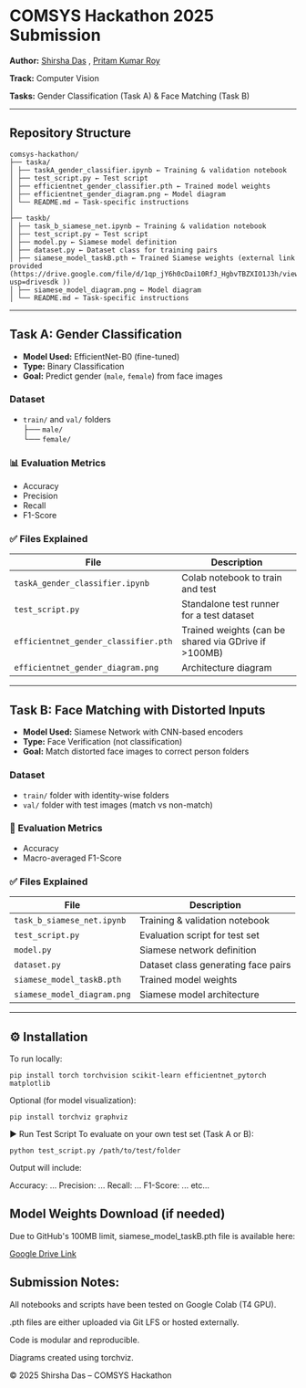 #  COMSYS Hackathon 2025 Submission

**Author:** [Shirsha Das](https://shirshadas.vercel.app/)  , [Pritam Kumar Roy](https://pritam-kumar-roy.vercel.app/)

**Track:** Computer Vision  

**Tasks:** Gender Classification (Task A) & Face Matching (Task B)

---

##  Repository Structure

```
comsys-hackathon/
├── taska/
│ ├── taskA_gender_classifier.ipynb ← Training & validation notebook
│ ├── test_script.py ← Test script
│ ├── efficientnet_gender_classifier.pth ← Trained model weights 
│ ├── efficientnet_gender_diagram.png ← Model diagram
│ └── README.md ← Task-specific instructions
│
├── taskb/
│ ├── task_b_siamese_net.ipynb ← Training & validation notebook
│ ├── test_script.py ← Test script
│ ├── model.py ← Siamese model definition
│ ├── dataset.py ← Dataset class for training pairs
│ ├── siamese_model_taskB.pth ← Trained Siamese weights (external link provided (https://drive.google.com/file/d/1qp_jY6h0cDai10RfJ_HgbvTBZXIO1J3h/view?usp=drivesdk ))
│ ├── siamese_model_diagram.png ← Model diagram
│ └── README.md ← Task-specific instructions

```
---

##  Task A: Gender Classification

- **Model Used:** EfficientNet-B0 (fine-tuned)
- **Type:** Binary Classification
- **Goal:** Predict gender (`male`, `female`) from face images

###  Dataset

- `train/` and `val/` folders  
  ├── `male/`  
  └── `female/`

### 📊 Evaluation Metrics

- Accuracy  
- Precision  
- Recall  
- F1-Score  

### ✅ Files Explained

| File | Description |
|------|-------------|
| `taskA_gender_classifier.ipynb` | Colab notebook to train and test |
| `test_script.py` | Standalone test runner for a test dataset |
| `efficientnet_gender_classifier.pth` | Trained weights (can be shared via GDrive if >100MB) |
| `efficientnet_gender_diagram.png` | Architecture diagram |

---

##  Task B: Face Matching with Distorted Inputs

- **Model Used:** Siamese Network with CNN-based encoders
- **Type:** Face Verification (not classification)
- **Goal:** Match distorted face images to correct person folders

###  Dataset

- `train/` folder with identity-wise folders
- `val/` folder with test images (match vs non-match)

### 🧪 Evaluation Metrics

- Accuracy   
- Macro-averaged F1-Score

### ✅ Files Explained

| File | Description |
|------|-------------|
| `task_b_siamese_net.ipynb` | Training & validation notebook |
| `test_script.py` | Evaluation script for test set |
| `model.py` | Siamese network definition |
| `dataset.py` | Dataset class generating face pairs |
| `siamese_model_taskB.pth` | Trained model weights |
| `siamese_model_diagram.png` | Siamese model architecture |

---

## ⚙️ Installation

To run locally:

```
pip install torch torchvision scikit-learn efficientnet_pytorch matplotlib
```
Optional (for model visualization):
```
pip install torchviz graphviz
```
▶️ Run Test Script
To evaluate on your own test set (Task A or B):

```
python test_script.py /path/to/test/folder
```
Output will include:

Accuracy: ...
Precision: ...
Recall: ...
F1-Score: ...
etc...

## Model Weights Download (if needed)
Due to GitHub's 100MB limit, siamese_model_taskB.pth file is available here:

[Google Drive Link](https://drive.google.com/file/d/1qp_jY6h0cDai10RfJ_HgbvTBZXIO1J3h/view?usp=drivesdk)


## Submission Notes:

All notebooks and scripts have been tested on Google Colab (T4 GPU).

.pth files are either uploaded via Git LFS or hosted externally.

Code is modular and reproducible.

Diagrams created using torchviz.

© 2025 Shirsha Das – COMSYS Hackathon

